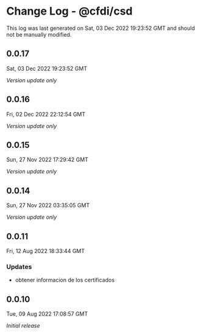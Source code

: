 # Change Log - @cfdi/csd

This log was last generated on Sat, 03 Dec 2022 19:23:52 GMT and should not be manually modified.

## 0.0.17
Sat, 03 Dec 2022 19:23:52 GMT

_Version update only_

## 0.0.16
Fri, 02 Dec 2022 22:12:54 GMT

_Version update only_

## 0.0.15
Sun, 27 Nov 2022 17:29:42 GMT

_Version update only_

## 0.0.14
Sun, 27 Nov 2022 03:35:05 GMT

_Version update only_

## 0.0.11
Fri, 12 Aug 2022 18:33:44 GMT

### Updates

- obtener informacion de los certificados

## 0.0.10
Tue, 09 Aug 2022 17:08:57 GMT

_Initial release_

